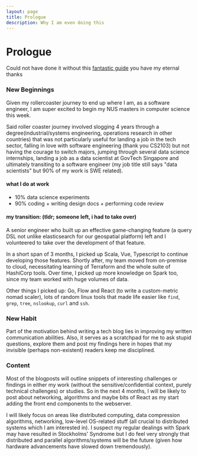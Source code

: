 ```yaml
---
layout: page
title: Prologue
description: Why I am even doing this
---
```

# Prologue
Could not have done it without this [fantastic guide](https://github.com/kbroman/simple_site) you have my eternal thanks

### New Beginnings

Given my rollercoaster journey to end up where I am, as a software engineer, I am super excited to begin my NUS masters in computer science this week.

Said roller coaster journey involved slogging 4 years through a degree(industrial/systems engineering, operations research in other countries) that was not particularly useful for landing a job in the tech sector, falling in love with software engineering (thank you CS2103) but not having the courage to switch majors, jumping through several data science internships, landing a job as a data scientist at GovTech Singapore and ultimately transiting to a software engineer (my job title still says "data scientists" but 90% of my work is SWE related).

#### what I do at work

* 10% data science experiments
* 90% coding + writing design docs + performing code review

#### my transition: (tldr; someone left, i had to take over)
A senior engineer who built up an effective game-changing feature (a query DSL not unlike elasticsearch for our geospatial platform) left and I volunteered to take over the development of that feature.

In a short span of 3 months, I picked up Scala, Vue, Typescript to continue developing those features. Shortly after, my team moved from on-premise to cloud, necessitating learning of Terraform and the whole suite of HashiCorp tools. Over time, I picked up more knowledge on Spark too, since my team worked with huge volumes of data.

Other things I picked up: Go, Flow and React (to write a custom-metric nomad scaler), lots of random linux tools that made life easier like `find`, `grep`, `tree`, `nslookup`, `curl` and `ssh`.

### New Habit

Part of the motivation behind writing a tech blog lies in improving my written communication abilities. Also, it serves as a scratchpad for me to ask stupid questions, explore them and post my findings here in hopes that my invisible (perhaps non-existent) readers keep me disciplined.

### Content

Most of the blogposts will outline snippets of interesting challenges or findings in either my work (without the sensitive/confidential context, purely technical challenges) or studies. So in the next 4 months, I will be likely to post about networking, algorithms and maybe bits of React as my start adding the front end components to the webserver.

I will likely focus on areas like distributed computing, data compression algorithms, networking, low-level OS-related stuff (all crucial to distributed systems which I am interested in). I suspect my regular dealings with Spark may have resulted in Stockholms' Syndrome but I do feel very strongly that distributed and parallel algorithms/systems will be the future (given how hardware advancements have slowed down tremendously).
